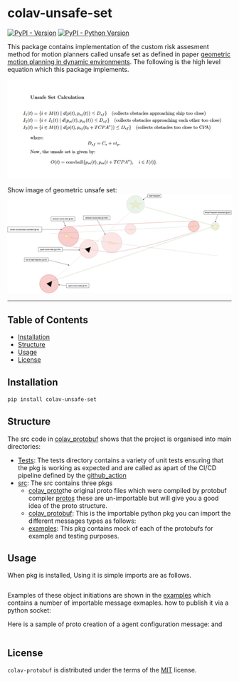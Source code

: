 # colav-unsafe-set

[![PyPI - Version](https://img.shields.io/pypi/v/colav-unsafe-set.svg)](https://pypi.org/project/colav-unsafe-set)
[![PyPI - Python Version](https://img.shields.io/pypi/pyversions/colav-unsafe-set.svg)](https://pypi.org/project/colav-unsafe-set)
<!--[![PyPI - Protobuf Version]()]-->
This package contains implementation of the custom risk assesment method for motion planners called unsafe set as defined in paper [geometric motion planning in dynamic environments](). 
The following is the high level equation which this package implements.

![image](./docs/unsafe_set_calculation.png)

Show image of geometric unsafe set: 
![image](./docs/unsafe_set_diagram.png)

-----

## Table of Contents

- [Installation](#installation)
- [Structure](#structure)
- [Usage](#usage)
- [License](#license)

## Installation

```bash
pip install colav-unsafe-set
```

## Structure
The src code in [colav_protobuf](https://github.com/RyanMcKeeQUB/colav_protobuf) shows that the project is organised into main directories: 
- [Tests](https://github.com/RyanMcKeeQUB/colav_protobuf/tree/main/tests): The tests directory contains a variety of unit tests ensuring that the pkg is working as expected and are called as apart of the CI/CD pipeline defined by the [github_action](./.github/workflows/workflow.yml)
- [src](https://github.com/RyanMcKeeQUB/colav_protobuf/tree/main/src/): The src contains three pkgs
    -   [colav_proto](https://github.com/RyanMcKeeQUB/colav_protobuf/tree/main/src/colav_proto/)the original proto files which were compiled by protobuf compiler [protos](./src/colav_proto/) these are un-importable but will give you a good idea of the proto structure.
    - [colav_protobuf](https://github.com/RyanMcKeeQUB/colav_protobuf/tree/main/src/colav_protobuf/): This is the importable python pkg you can import the different messages types as follows: 
    - [examples](https://github.com/RyanMcKeeQUB/colav_protobuf/tree/main/src/colav_protobuf/examples/): This pkg contains mock of each of the protobufs for example and testing purposes.

## Usage
When pkg is installed, Using it is simple imports are as follows. 

```python
```

Examples of these object initiations are shown in the [examples](https://github.com/RyanMcKeeQUB/colav_protobuf/tree/main/src/colav_protobuf/examples/) which contains a number of importable message exmaples.
how to publish it via a python socket: 

Here is a sample of proto creation of a agent configuration message: and 

```python
```


## License

`colav-protobuf` is distributed under the terms of the [MIT](https://github.com/RyanMcKeeQUB/colav-unsafe-set/tree/main/LICENSE) license.
